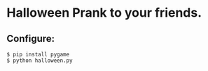 # Halloween Prank to your friends.

## Configure:

~~~
$ pip install pygame
$ python halloween.py
~~~
